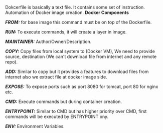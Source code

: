 Dokcerfile is basically a text file. It contains some set of instruction. Automation of Docker image creation.
**Docker Components**

***FROM:*** for base image this command must be on top of the Dockerfile.

***RUN:*** To execute commands, it will create a layer in image.

***MAINTAINER:*** Author/Owner/Description.

***COPY:*** Copy files from local system to (Docker VM), We need to provide source, destination (We can't download file from internet and any remote repo).

***ADD:*** Similar to copy but it provides a features to download files from internet also we extract file at docker image side.

***EXPOSE:*** To expose ports such as port 8080 for tomcat, port 80 for nginx etc.

***CMD:*** Execute commands but during container creation.

***ENTRYPOINT:*** Similar to CMD but has higher priority over CMD, first commands will be executed by ENTRYPOINT ony.

***ENV:*** Environment Variables.
